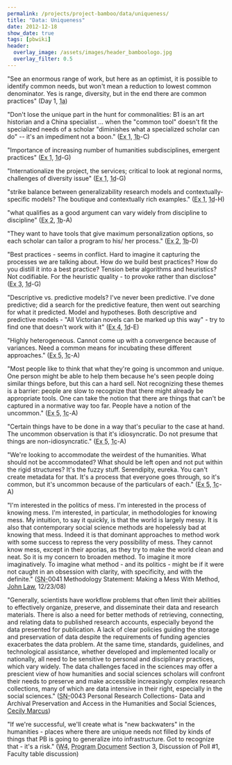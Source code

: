 ```yaml
---
permalink: /projects/project-bamboo/data/uniqueness/
title: "Data: Uniqueness"
date: 2012-12-18
show_date: true
tags: [pbwiki]
header:
  overlay_image: /assets/images/header_bamboologo.jpg
  overlay_filter: 0.5
---
```

<p>"See an enormous range of work, but here as an optimist, it is possible to identify common needs, but won't mean a reduction to lowest common denominator.  Yes is range, diversity, but in the end there are common practices" (Day 1, <span class="glossary-term" title="Workshop 1a (Berkeley; April 28-30, 2008), Understanding Arts and Humanities Scholarship, brought together interested parties from across the globe to discuss how they work, what challenges they face, and how Bamboo could make their jobs easier."><abbr title="Workshop 1a (Berkeley; April 28-30, 2008), Understanding Arts and Humanities Scholarship, brought together interested parties from across the globe to discuss how they work, what challenges they face, and how Bamboo could make their jobs easier.">1a</abbr></span>)</p>
<p>"Don't lose the unique part in the hunt for commonalities:  B1 is an art historian and a China specialist ... when the "common tool" doesn't fit the specialized needs of a scholar "diminishes what a specialized scholar can do" -- it's an impediment not a boon." (<span class="glossary-term" title="Initial Impressions and Questions: " what="" do="" you="" hope="" bamboo="" will="" accomplish="" questions="" have="" regarding=""><abbr title="Initial Impressions and Questions: " what="" do="" you="" hope="" bamboo="" will="" accomplish="" questions="" have="" regarding="">Ex 1</abbr></span>, <span class="glossary-term" title="Workshop 1b (Chicago; May 15-17, 2008), Understanding Arts and Humanities Scholarship, brought together interested parties from across the globe to discuss how they work, what challenges they face, and how Bamboo could make their jobs easier."><abbr title="Workshop 1b (Chicago; May 15-17, 2008), Understanding Arts and Humanities Scholarship, brought together interested parties from across the globe to discuss how they work, what challenges they face, and how Bamboo could make their jobs easier.">1b</abbr></span>-C)</p>
<p>"Importance of increasing number of humanities subdisciplines, emergent practices" (<span class="glossary-term" title="Initial Impressions and Questions: " what="" do="" you="" hope="" bamboo="" will="" accomplish="" questions="" have="" regarding=""><abbr title="Initial Impressions and Questions: " what="" do="" you="" hope="" bamboo="" will="" accomplish="" questions="" have="" regarding="">Ex 1</abbr></span>, <span class="glossary-term" title="Workshop 1d (Princeton; July 14-16, 2008), Understanding Arts and Humanities Scholarship, brought together interested parties from across the globe to discuss how they work, what challenges they face, and how Bamboo could make their jobs easier."><abbr title="Workshop 1d (Princeton; July 14-16, 2008), Understanding Arts and Humanities Scholarship, brought together interested parties from across the globe to discuss how they work, what challenges they face, and how Bamboo could make their jobs easier.">1d</abbr></span>-G)</p>
<p>"Internationalize the project, the services; critical to look at regional norms, challenges of diversity issue" (<span class="glossary-term" title="Initial Impressions and Questions: " what="" do="" you="" hope="" bamboo="" will="" accomplish="" questions="" have="" regarding=""><abbr title="Initial Impressions and Questions: " what="" do="" you="" hope="" bamboo="" will="" accomplish="" questions="" have="" regarding="">Ex 1</abbr></span>, <span class="glossary-term" title="Workshop 1d (Princeton; July 14-16, 2008), Understanding Arts and Humanities Scholarship, brought together interested parties from across the globe to discuss how they work, what challenges they face, and how Bamboo could make their jobs easier."><abbr title="Workshop 1d (Princeton; July 14-16, 2008), Understanding Arts and Humanities Scholarship, brought together interested parties from across the globe to discuss how they work, what challenges they face, and how Bamboo could make their jobs easier.">1d</abbr></span>-G)</p>
<p>"strike balance between generalizability research models and contextually-specific models? The boutique and contextually rich examples." (<span class="glossary-term" title="Initial Impressions and Questions: " what="" do="" you="" hope="" bamboo="" will="" accomplish="" questions="" have="" regarding=""><abbr title="Initial Impressions and Questions: " what="" do="" you="" hope="" bamboo="" will="" accomplish="" questions="" have="" regarding="">Ex 1</abbr></span>, <span class="glossary-term" title="Workshop 1d (Princeton; July 14-16, 2008), Understanding Arts and Humanities Scholarship, brought together interested parties from across the globe to discuss how they work, what challenges they face, and how Bamboo could make their jobs easier."><abbr title="Workshop 1d (Princeton; July 14-16, 2008), Understanding Arts and Humanities Scholarship, brought together interested parties from across the globe to discuss how they work, what challenges they face, and how Bamboo could make their jobs easier.">1d</abbr></span>-H)</p>
<p>"what qualifies as a good argument can vary widely from discipline to discipline" (<span class="glossary-term" title="Exploring Scholarly Practice: " during="" a="" really="" good="" day="" term="" research="" cycle="" etc.="" what="" productive="" things="" do="" you="" in="" relation="" to="" humanities="" how="" accomplish="" that="" task=""><abbr title="Exploring Scholarly Practice: " during="" a="" really="" good="" day="" term="" research="" cycle="" etc.="" what="" productive="" things="" do="" you="" in="" relation="" to="" humanities="" how="" accomplish="" that="" task="">Ex 2</abbr></span>, <span class="glossary-term" title="Workshop 1b (Chicago; May 15-17, 2008), Understanding Arts and Humanities Scholarship, brought together interested parties from across the globe to discuss how they work, what challenges they face, and how Bamboo could make their jobs easier."><abbr title="Workshop 1b (Chicago; May 15-17, 2008), Understanding Arts and Humanities Scholarship, brought together interested parties from across the globe to discuss how they work, what challenges they face, and how Bamboo could make their jobs easier.">1b</abbr></span>-A)</p>
<p>"They want to have tools that give maximum personalization options, so each scholar can tailor a program to his/ her process." (<span class="glossary-term" title="Exploring Scholarly Practice: " during="" a="" really="" good="" day="" term="" research="" cycle="" etc.="" what="" productive="" things="" do="" you="" in="" relation="" to="" humanities="" how="" accomplish="" that="" task=""><abbr title="Exploring Scholarly Practice: " during="" a="" really="" good="" day="" term="" research="" cycle="" etc.="" what="" productive="" things="" do="" you="" in="" relation="" to="" humanities="" how="" accomplish="" that="" task="">Ex 2</abbr></span>, <span class="glossary-term" title="Workshop 1b (Chicago; May 15-17, 2008), Understanding Arts and Humanities Scholarship, brought together interested parties from across the globe to discuss how they work, what challenges they face, and how Bamboo could make their jobs easier."><abbr title="Workshop 1b (Chicago; May 15-17, 2008), Understanding Arts and Humanities Scholarship, brought together interested parties from across the globe to discuss how they work, what challenges they face, and how Bamboo could make their jobs easier.">1b</abbr></span>-D)</p>
<p>"Best practices - seems in conflict. Hard to imagine it capturing the processes we are talking about. How do we build best practices? How do you distill it into a best practice? Tension betw algorithms and heuristics?  Not codifiable. For the heuristic quality - to provoke rather than disclose" (<span class="glossary-term" title="Common and Uncommon: " what="" are="" common="" themes="" that="" have="" emerged="" from="" your="" exploration="" of="" scholarly="" practices="" based="" on="" discussion="" two="" piqued="" the="" curiosity="" those="" at="" table="" or="" uncommon="" makes="" these="" and=""><abbr title="Common and Uncommon: " what="" are="" common="" themes="" that="" have="" emerged="" from="" your="" exploration="" of="" scholarly="" practices="" based="" on="" discussion="" two="" piqued="" the="" curiosity="" those="" at="" table="" or="" uncommon="" makes="" these="" and="">Ex 3</abbr></span>, <span class="glossary-term" title="Workshop 1d (Princeton; July 14-16, 2008), Understanding Arts and Humanities Scholarship, brought together interested parties from across the globe to discuss how they work, what challenges they face, and how Bamboo could make their jobs easier."><abbr title="Workshop 1d (Princeton; July 14-16, 2008), Understanding Arts and Humanities Scholarship, brought together interested parties from across the globe to discuss how they work, what challenges they face, and how Bamboo could make their jobs easier.">1d</abbr></span>-G)</p>
<p>"Descriptive vs. predictive models? I've never been predictive. I've done predictive; did a search for the predictive feature, then went out searching for what it predicted. Model and hypotheses. Both descriptive and predictive models - "All Victorian novels can be marked up this way" - try to find one that doesn't work with it" (<span class="glossary-term" title="Unpacking a Commonality: " what="" discrete="" practices="" are="" involved="" in="" these="" themes="" outstanding="" issues="" need="" to="" be="" addressed="" regards=""><abbr title="Unpacking a Commonality: " what="" discrete="" practices="" are="" involved="" in="" these="" themes="" outstanding="" issues="" need="" to="" be="" addressed="" regards="">Ex 4</abbr></span>, <span class="glossary-term" title="Workshop 1d (Princeton; July 14-16, 2008), Understanding Arts and Humanities Scholarship, brought together interested parties from across the globe to discuss how they work, what challenges they face, and how Bamboo could make their jobs easier."><abbr title="Workshop 1d (Princeton; July 14-16, 2008), Understanding Arts and Humanities Scholarship, brought together interested parties from across the globe to discuss how they work, what challenges they face, and how Bamboo could make their jobs easier.">1d</abbr></span>-E)</p>
<p>"Highly heterogeneous. Cannot come up with a convergence because of variances. Need a common means for incubating these different approaches." (<span class="glossary-term" title="Unpacking the Uncommon: " what="" discrete="" practices="" are="" involved="" in="" these="" themes="" outstanding="" issues="" need="" to="" be="" addressed="" regards=""><abbr title="Unpacking the Uncommon: " what="" discrete="" practices="" are="" involved="" in="" these="" themes="" outstanding="" issues="" need="" to="" be="" addressed="" regards="">Ex 5</abbr></span>, <span class="glossary-term" title="Workshop 1c (Paris; June 9-11, 2008), Understanding Arts and Humanities Scholarship, brought together interested parties from across the globe to discuss how they work, what challenges they face, and how Bamboo could make their jobs easier."><abbr title="Workshop 1c (Paris; June 9-11, 2008), Understanding Arts and Humanities Scholarship, brought together interested parties from across the globe to discuss how they work, what challenges they face, and how Bamboo could make their jobs easier.">1c</abbr></span>-A)</p>
<p>"Most people like to think that what they're going is uncommon and unique. One person might be able to help them because he's seen people doing similar things before, but this can a hard sell. Not recognizing these themes is a barrier: people are slow to recognize that there might already be appropriate tools. One can take the notion that there are things that can't be captured in a normative way too far. People have a notion of the uncommon." (<span class="glossary-term" title="Unpacking the Uncommon: " what="" discrete="" practices="" are="" involved="" in="" these="" themes="" outstanding="" issues="" need="" to="" be="" addressed="" regards=""><abbr title="Unpacking the Uncommon: " what="" discrete="" practices="" are="" involved="" in="" these="" themes="" outstanding="" issues="" need="" to="" be="" addressed="" regards="">Ex 5</abbr></span>, <span class="glossary-term" title="Workshop 1c (Paris; June 9-11, 2008), Understanding Arts and Humanities Scholarship, brought together interested parties from across the globe to discuss how they work, what challenges they face, and how Bamboo could make their jobs easier."><abbr title="Workshop 1c (Paris; June 9-11, 2008), Understanding Arts and Humanities Scholarship, brought together interested parties from across the globe to discuss how they work, what challenges they face, and how Bamboo could make their jobs easier.">1c</abbr></span>-A)</p>
<p>"Certain things have to be done in a way that's peculiar to the case at hand. The uncommon observation is that it's idiosyncratic. Do not presume that things are non-idiosyncratic." (<span class="glossary-term" title="Unpacking the Uncommon: " what="" discrete="" practices="" are="" involved="" in="" these="" themes="" outstanding="" issues="" need="" to="" be="" addressed="" regards=""><abbr title="Unpacking the Uncommon: " what="" discrete="" practices="" are="" involved="" in="" these="" themes="" outstanding="" issues="" need="" to="" be="" addressed="" regards="">Ex 5</abbr></span>, <span class="glossary-term" title="Workshop 1c (Paris; June 9-11, 2008), Understanding Arts and Humanities Scholarship, brought together interested parties from across the globe to discuss how they work, what challenges they face, and how Bamboo could make their jobs easier."><abbr title="Workshop 1c (Paris; June 9-11, 2008), Understanding Arts and Humanities Scholarship, brought together interested parties from across the globe to discuss how they work, what challenges they face, and how Bamboo could make their jobs easier.">1c</abbr></span>-A)</p>
<p>"We're looking to accommodate the weirdest of the humanities. What should not be accommodated? What should be left open and not put within the rigid structures? It's the fuzzy stuff. Serendipity, eureka. You can't create metadata for that. It's a process that everyone goes through, so it's common, but it's uncommon because of the particulars of each." (<span class="glossary-term" title="Unpacking the Uncommon: " what="" discrete="" practices="" are="" involved="" in="" these="" themes="" outstanding="" issues="" need="" to="" be="" addressed="" regards=""><abbr title="Unpacking the Uncommon: " what="" discrete="" practices="" are="" involved="" in="" these="" themes="" outstanding="" issues="" need="" to="" be="" addressed="" regards="">Ex 5</abbr></span>, <span class="glossary-term" title="Workshop 1c (Paris; June 9-11, 2008), Understanding Arts and Humanities Scholarship, brought together interested parties from across the globe to discuss how they work, what challenges they face, and how Bamboo could make their jobs easier."><abbr title="Workshop 1c (Paris; June 9-11, 2008), Understanding Arts and Humanities Scholarship, brought together interested parties from across the globe to discuss how they work, what challenges they face, and how Bamboo could make their jobs easier.">1c</abbr></span>-A)</p>
<p>"I'm interested in the politics of mess. I'm interested in the process of knowing mess. I'm interested, in particular, in methodologies for knowing mess. My intuition, to say it quickly, is that the world is largely messy. It is also that contemporary social science methods are hopelessly bad at knowing that mess. Indeed it is that dominant approaches to method work with some success to repress the very possibility of mess. They cannot know mess, except in their aporias, as they try to make the world clean and neat. So it is my concern to broaden method. To imagine it more imaginatively. To imagine what method - and its politics - might be if it were not caught in an obsession with clarity, with specificity, and with the definite." (<span class="glossary-term" title="Scholarly Narratives emerged from W2, describing or exemplifying practices, work, tools and collaboration the community believed should impact and should be impacted by the work of Project Bamboo. Each narrative is intended to describe the work of one or many scholars considered to be part of their responsibility as an academic. Each contributed narrative was assigned a unique identifier."><abbr title="Scholarly Narratives emerged from W2, describing or exemplifying practices, work, tools and collaboration the community believed should impact and should be impacted by the work of Project Bamboo. Each narrative is intended to describe the work of one or many scholars considered to be part of their responsibility as an academic. Each contributed narrative was assigned a unique identifier.">SN-</abbr></span>0041 Methodology Statement: Making a Mess With Method, <a href="http://www.lancs.ac.uk/fass/sociology/profiles/John-Law/">John Law</a>, 12/23/08)</p>
<p>"Generally, scientists have workflow problems that often limit their abilities to effectively organize, preserve, and disseminate their data and research materials. There is also a need for better methods of retrieving, connecting, and relating data to published research accounts, especially beyond the data presented for publication. A lack of clear policies guiding the storage and preservation of data despite the requirements of funding agencies exacerbates the data problem. At the same time, standards, guidelines, and technological assistance, whether developed and implemented locally or nationally, all need to be sensitive to personal and disciplinary practices, which vary widely. The data challenges faced in the sciences may offer a prescient view of how humanities and social sciences scholars will confront their needs to preserve and make accessible increasingly complex research collections, many of which are data intensive in their right, especially in the social sciences." (<span class="glossary-term" title="Scholarly Narratives emerged from W2, describing or exemplifying practices, work, tools and collaboration the community believed should impact and should be impacted by the work of Project Bamboo. Each narrative is intended to describe the work of one or many scholars considered to be part of their responsibility as an academic. Each contributed narrative was assigned a unique identifier."><abbr title="Scholarly Narratives emerged from W2, describing or exemplifying practices, work, tools and collaboration the community believed should impact and should be impacted by the work of Project Bamboo. Each narrative is intended to describe the work of one or many scholars considered to be part of their responsibility as an academic. Each contributed narrative was assigned a unique identifier.">SN-</abbr></span>0043 Personal Research Collections- Data and Archival Preservation and Access in the Humanities and Social Sciences, <a href="http://www.lib.umn.edu/about/staff/cecily-marcus">Cecily Marcus</a>)</p>
<p>"If we're successful, we'll create what is "new backwaters" in the humanities - places where there are unique needs not filled by kinds of things that PB is going to generalize into infrastructure. Got to recognize that - it's a risk." (<span class="glossary-term" title="Workshop 4 (April 16 - 18, 2009) included conversations about the discussion draft of the Bamboo Program Document, straw polls about interest in the program draft's areas of focus, and action plans by the groups that formed out of the straw polls."><abbr title="Workshop 4 (April 16 - 18, 2009) included conversations about the discussion draft of the Bamboo Program Document, straw polls about interest in the program draft's areas of focus, and action plans by the groups that formed out of the straw polls.">W4</abbr></span>, <span class="glossary-term" title="The Bamboo Program Document (drafts published March-April 2009) was a an outline for a possible 7-10 year vision for the Bamboo Community, discussed at Workshop 4."><abbr title="The Bamboo Program Document (drafts published March-April 2009) was a an outline for a possible 7-10 year vision for the Bamboo Community, discussed at Workshop 4.">Program Document</abbr></span> Section 3, Discussion of Poll #1, Faculty table discussion)</p>
